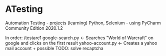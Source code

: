 # ATesting
Automation Testing - projects (learning)
Python, Selenium - using PyCharm Community Edition 2020.1.2

In order:
/testare1
google-search.py <- Searches "World of Warcraft" on google and clicks on the first result
yahoo-account.py <- Creates a yahoo mail account + possible TODO: solve recaptcha

